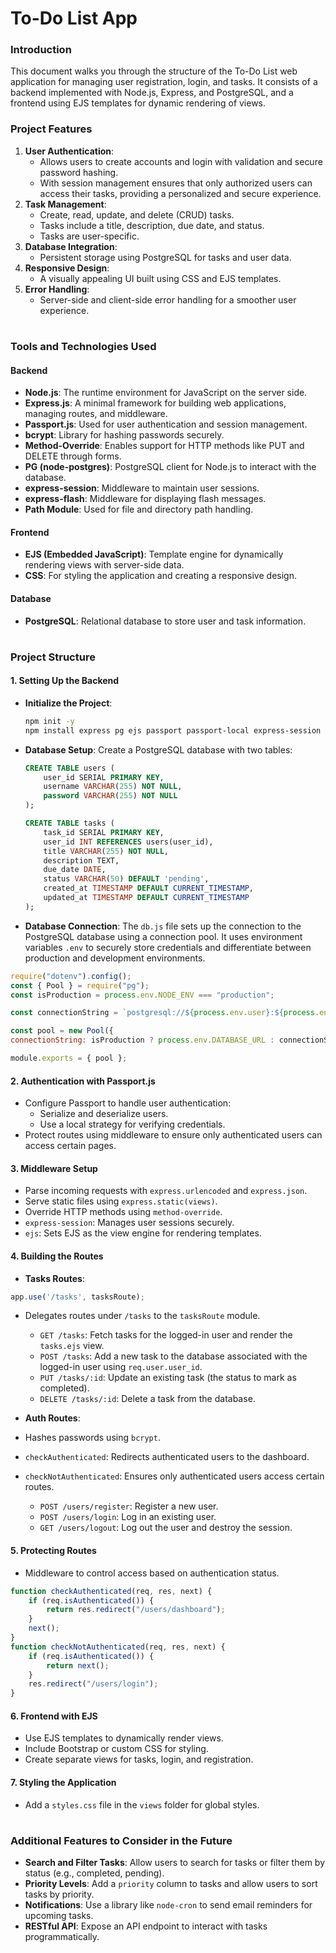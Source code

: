 # To-Do List App

### **Introduction**

This document walks you through the structure of the To-Do List web application for managing user registration, login, and tasks. It consists of a backend implemented with Node.js, Express, and PostgreSQL, and a frontend using EJS templates for dynamic rendering of views.



### **Project Features**

1. **User Authentication**:
    - Allows users to create accounts and login with validation and secure password hashing.
    - With session management ensures that only authorized users can access their tasks, providing a personalized and secure experience.
1. **Task Management**:
    - Create, read, update, and delete (CRUD) tasks.
    - Tasks include a title, description, due date, and status.
    - Tasks are user-specific.
2. **Database Integration**:
    - Persistent storage using PostgreSQL for tasks and user data. 
3. **Responsive Design**:
    - A visually appealing UI built using CSS and EJS templates.
4. **Error Handling**:
    - Server-side and client-side error handling for a smoother user experience.

#

### **Tools and Technologies Used**

#### **Backend**

- **Node.js**: The runtime environment for JavaScript on the server side.
- **Express.js**: A minimal framework for building web applications, managing routes, and middleware.
- **Passport.js**: Used for user authentication and session management.
- **bcrypt**: Library for hashing passwords securely.
- **Method-Override**: Enables support for HTTP methods like PUT and DELETE through forms.
- **PG (node-postgres)**: PostgreSQL client for Node.js to interact with the database.
- **express-session**: Middleware to maintain user sessions.
- **express-flash**: Middleware for displaying flash messages.
- **Path Module**: Used for file and directory path handling.

#### **Frontend**

- **EJS (Embedded JavaScript)**: Template engine for dynamically rendering views with server-side data.
- **CSS**: For styling the application and creating a responsive design.

#### **Database**

- **PostgreSQL**: Relational database to store user and task information.


#

### **Project Structure**

#### **1. Setting Up the Backend**

- **Initialize the Project**:
    
    ```bash
    npm init -y
    npm install express pg ejs passport passport-local express-session method-override connect-flash
    ```
    
- **Database Setup**: Create a PostgreSQL database with two tables:
    
    ```sql
    CREATE TABLE users (
        user_id SERIAL PRIMARY KEY,
        username VARCHAR(255) NOT NULL,
        password VARCHAR(255) NOT NULL
    );
    
    CREATE TABLE tasks (
        task_id SERIAL PRIMARY KEY,
        user_id INT REFERENCES users(user_id),
        title VARCHAR(255) NOT NULL,
        description TEXT,
        due_date DATE,
        status VARCHAR(50) DEFAULT 'pending',
        created_at TIMESTAMP DEFAULT CURRENT_TIMESTAMP,
        updated_at TIMESTAMP DEFAULT CURRENT_TIMESTAMP
    );
    ```
    
- **Database Connection**: The `db.js` file sets up the connection to the PostgreSQL database using a connection pool. It uses environment variables `.env` to securely store credentials and differentiate between production and development environments.
    
 ```javascript
require("dotenv").config();
const { Pool } = require("pg");
const isProduction = process.env.NODE_ENV === "production";

const connectionString = `postgresql://${process.env.user}:${process.env.password}@${process.env.host}:${process.env.port}/${process.env.database}`;

const pool = new Pool({
 connectionString: isProduction ? process.env.DATABASE_URL : connectionString, ssl: isProduction });
 
module.exports = { pool };
```
    

#### **2. Authentication with Passport.js**

- Configure Passport to handle user authentication:
    - Serialize and deserialize users.
    - Use a local strategy for verifying credentials.
- Protect routes using middleware to ensure only authenticated users can access certain pages.

#### **3. Middleware Setup**

- Parse incoming requests with `express.urlencoded` and `express.json`.
- Serve static files using `express.static(views)`.
- Override HTTP methods using `method-override`.
- `express-session`: Manages user sessions securely.
- `ejs`: Sets EJS as the view engine for rendering templates.

#### **4. Building the Routes**

- **Tasks Routes**:
``` javascript
app.use('/tasks', tasksRoute);
```

- Delegates routes under `/tasks` to the `tasksRoute` module.
    - `GET /tasks`: Fetch tasks for the logged-in user and render the `tasks.ejs` view.
    - `POST /tasks`: Add a new task to the database associated with the logged-in user using `req.user.user_id`.
    - `PUT /tasks/:id`: Update an existing task (the status to mark as completed).
    - `DELETE /tasks/:id`: Delete a task from the database.

- **Auth Routes**:
- Hashes passwords using `bcrypt`.
- `checkAuthenticated`: Redirects authenticated users to the dashboard.
- `checkNotAuthenticated`: Ensures only authenticated users access certain routes.
    - `POST /users/register`: Register a new user.
    - `POST /users/login`: Log in an existing user.
    - `GET /users/logout`: Log out the user and destroy the session.

#### **5. Protecting Routes**

-  Middleware to control access based on authentication status.

```javascript
function checkAuthenticated(req, res, next) {
    if (req.isAuthenticated()) {
        return res.redirect("/users/dashboard");
    }
    next();
}
function checkNotAuthenticated(req, res, next) {
    if (req.isAuthenticated()) {
        return next();
    }
    res.redirect("/users/login");
}
```

#### **6. Frontend with EJS**

- Use EJS templates to dynamically render views.
- Include Bootstrap or custom CSS for styling.
- Create separate views for tasks, login, and registration.

#### **7. Styling the Application**

- Add a `styles.css` file in the `views` folder for global styles.

#

### **Additional Features to Consider in the Future**

- **Search and Filter Tasks**: Allow users to search for tasks or filter them by status (e.g., completed, pending).
- **Priority Levels**: Add a `priority` column to tasks and allow users to sort tasks by priority.
- **Notifications**: Use a library like `node-cron` to send email reminders for upcoming tasks.
- **RESTful API**: Expose an API endpoint to interact with tasks programmatically.
